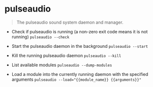 # pulseaudio
> The pulseaudio sound system daemon and manager.

- Check if pulseaudio is running (a non-zero exit code means it is not running)
`pulseaudio --check`

- Start the pulseaudio daemon in the background
`pulseaudio --start`

- Kill the running pulseaudio daemon
`pulseaudio --kill`

- List available modules
`pulseaudio --dump-modules`

- Load a module into the currently running daemon with the specified arguments
`pulseaudio --load="{{module_name}} {{arguments}}"`
